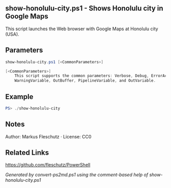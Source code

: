 ## show-honolulu-city.ps1 - Shows Honolulu city in Google Maps

This script launches the Web browser with Google Maps at Honolulu city (USA).

## Parameters
```powershell
show-honolulu-city.ps1 [<CommonParameters>]

[<CommonParameters>]
    This script supports the common parameters: Verbose, Debug, ErrorAction, ErrorVariable, WarningAction, 
    WarningVariable, OutBuffer, PipelineVariable, and OutVariable.
```

## Example
```powershell
PS> ./show-honolulu-city

```

## Notes
Author: Markus Fleschutz · License: CC0

## Related Links
https://github.com/fleschutz/PowerShell

*Generated by convert-ps2md.ps1 using the comment-based help of show-honolulu-city.ps1*
